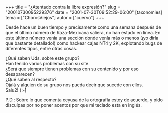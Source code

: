 +++
title = "¿Atentado contra la libre expresión?"
slug = "20010730095229376"
date = "2001-07-30T09:52:29-06:00"
[taxonomies]
tema = ["ChorosViejos"]
autor = ["cuervo"]
+++

Desde hace un buen tiempo y precisamente como una semana después de que
el último número de Raza-Mexicana saliera, no han estado en línea. En
este último número venía una sección donde venía más o menos (¡yo diría
que bastante detallado!) como hackear cajas NT4 y 2K, explotando bugs de
diferentes tipos, entre otras cosas.

¿Qué saben Uds. sobre este grupo?  
Han tenido varios problemas con su site.  
¿Será que siempre tienen problemas con su contenido y por eso
desaparecen?  
¿Qué saben al respecto?  
Ojalá y alguien de su grupo nos pueda decir que sucede con ellos.  
Salu2! }:-\]

P.D.: Sobre lo que comenta ceyusa de la ortografía estoy de acuerdo, y
pido disculpas por no poner acentos por que mi teclado esta en inglés.

